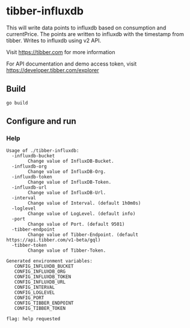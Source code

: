 # tibber-influxdb

This will write data points to influxdb based on consumption and currentPrice. The points are written to influxdb with the timestamp from tibber.
Writes to influxdb using v2 API.

Visit https://tibber.com for more information

For API documentation and demo access token, visit https://developer.tibber.com/explorer

## Build
```
go build
```

## Configure and run

### Help
```
Usage of ./tibber-influxdb:
  -influxdb-bucket
    	Change value of InfluxDB-Bucket.
  -influxdb-org
    	Change value of InfluxDB-Org.
  -influxdb-token
    	Change value of InfluxDB-Token.
  -influxdb-url
    	Change value of InfluxDB-Url.
  -interval
    	Change value of Interval. (default 1h0m0s)
  -loglevel
    	Change value of LogLevel. (default info)
  -port
    	Change value of Port. (default 9501)
  -tibber-endpoint
    	Change value of Tibber-Endpoint. (default https://api.tibber.com/v1-beta/gql)
  -tibber-token
    	Change value of Tibber-Token.

Generated environment variables:
   CONFIG_INFLUXDB_BUCKET
   CONFIG_INFLUXDB_ORG
   CONFIG_INFLUXDB_TOKEN
   CONFIG_INFLUXDB_URL
   CONFIG_INTERVAL
   CONFIG_LOGLEVEL
   CONFIG_PORT
   CONFIG_TIBBER_ENDPOINT
   CONFIG_TIBBER_TOKEN

flag: help requested
```